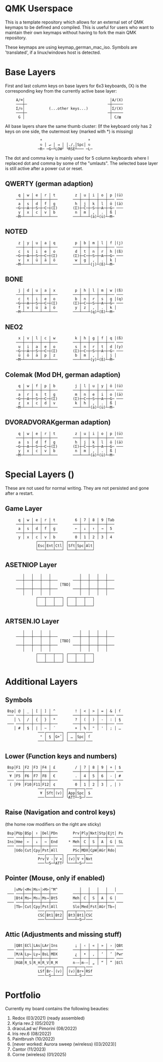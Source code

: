 # QMK Userspace

This is a template repository which allows for an external set of QMK keymaps to be defined and compiled. This is useful for users who want to maintain their own keymaps without having to fork the main QMK repository.

These keymaps are using keymap_german_mac_iso.
Symbols are 'translated', if a linux/windows host is detected.

# Base Layers
First and last column keys on base layers for 6x3 keyboards,
(X) is the corresponding key from the currently active base layer:
```
     A/⌫│                                       │A/(X)
     ───┼─                                     ─┼─────
     Σ/⎋│           (...other keys...)          │Σ/(X)
     ───┼─                                     ─┼─────
      G │                                       │ C/▤
```

All base layers share the same thumb cluster:
(If the keyboard only has 2 keys on one side, the outermost key (marked with *) is missing)
```
                *                     *
                ⎋ │ ↵ │ ⇥ │ │./,│Spc│ ⎋
               ─R─ ─G─┴LOW┘ └RSE┴─── ─L─
```
The dot and comma key is mainly used for 5 column keyboards where I replaced dot and comma by some of the "umlauts".
The selected base layer is still active after a power cut or reset.

## QWERTY (german adaption)
```
      q │ w │ e │ r │ t         z │ u │ i │ o │ p │(ü)
     ───┼───┼───┼───┼───       ───┼───┼───┼───┼─── ───
      a │ s │ d │ f │ g         h │ j │ k │ l │ ö │(ä)
     ─G─┼─A─┼─S─┼─C─┼(Σ)       (Σ)┼─C─┼─S─┼─A─┼─G─ ───
      y │ x │ c │ v │ b         n │ m │ , │ . │ ß │
     ─M─┴───┴───┴───┴───       ───┴───┴(ä)┴(ü)┴─M─
```

## NOTED
```
      z │ y │ u │ a │ q         p │ b │ m │ l │ f │(j)
     ───┼───┼───┼───┼───       ───┼───┼───┼───┼─── ───
      c │ s │ i │ e │ o         d │ t │ n │ r │ h │(ß)
     ─G─┼─A─┼─S─┼─C─┼(Σ)       (Σ)┼─C─┼─S─┼─A─┼─G─ ───
      v │ x │ ü │ ä │ ö         w │ g │ , │ . │ k │
     ─M─┴───┴───┴───┴───       ───┴───┴(j)┴(ß)┴─M─
```

## BONE
```
      j │ d │ u │ a │ x         p │ h │ l │ m │ w │(ß)
     ───┼───┼───┼───┼───       ───┼───┼───┼───┼─── ───
      c │ t │ i │ e │ o         b │ n │ r │ s │ g │(q)
     ─G─┼─A─┼─S─┼─C─┼(Σ)       (Σ)┼─C─┼─S─┼─A─┼─G─ ───
      f │ v │ ü │ ä │ ö         y │ z │ , │ . │ k │
     ─M─┴───┴───┴───┴───       ───┴───┴(q)┴(ß)┴─M─
```

## NEO2
```
      x │ v │ l │ c │ w         k │ h │ g │ f │ q │(ß)
     ───┼───┼───┼───┼───       ───┼───┼───┼───┼─── ───
      u │ i │ a │ e │ o         s │ n │ r │ t │ d │(y)
     ─G─┼─A─┼─S─┼─C─┼(Σ)       (Σ)┼─C─┼─S─┼─A─┼─G─ ───
      ü │ ö │ ä │ p │ z         b │ m │ , │ . │ j │
     ─M─┴───┴───┴───┴───       ───┴───┴(y)┴(ß)┴─M─
```

## Colemak (Mod DH, german adaption)
```
      q │ w │ f │ p │ b         j │ l │ u │ y │ ö │(ü)
     ───┼───┼───┼───┼───       ───┼───┼───┼───┼─── ───
      a │ r │ s │ t │ g         m │ n │ e │ i │ o │(ä)
     ─G─┼─A─┼─S─┼─C─┼(Σ)       (Σ)┼─C─┼─S─┼─A─┼─G─ ───
      z │ x │ c │ d │ v         k │ h │ , │ . │ ß │
     ─M─┴───┴───┴───┴───       ───┴───┴(ä)┴(ü)┴─M─
```

## DVORADVORAKgerman adaption)
```
      q │ w │ e │ r │ t         z │ u │ i │ o │ p │(ü)
     ───┼───┼───┼───┼───       ───┼───┼───┼───┼─── ───
      a │ s │ d │ f │ g         h │ j │ k │ l │ ö │(ä)
     ─G─┼─A─┼─S─┼─C─┼(Σ)       (Σ)┼─C─┼─S─┼─A─┼─G─ ───
      y │ x │ c │ v │ b         n │ m │ , │ . │ ß │
     ─M─┴───┴───┴───┴───       ───┴───┴(ä)┴(ü)┴─M─
```

# Special Layers ()
These are not used for normal writing. They are not persisted and gone after a restart.

## Game Layer
```
      q │ w │ e │ r │ t         6 │ 7 │ 8 │ 9 │Tab
     ───┼───┼───┼───┼───       ───┼───┼───┼───┼───
      a │ s │ d │ f │ g         ← │ ↓ │ ↑ │ → │ 5
     ───┼───┼───┼───┼───       ───┼───┼───┼───┼───
      y │ x │ c │ v │ b         0 │ 1 │ 2 │ 3 │ 4
              ┌───┬───┬───┐ ┌───┬───┬───┐
              │Esc│Ent│Ctl│ │Sft│Spc│Alt│
              └───┴───┴───┘ └───┴───┴───┘
```

## ASETNIOP Layer
```
        │   │   │   │             │   │   │   │
     ───┼───┼───┼───┼───       ───┼───┼───┼───┼───
        │   │   │   │    [TBD]    │   │   │   │
     ───┼───┼───┼───┼───       ───┼───┼───┼───┼───
        │   │   │   │             │   │   │   │
              ┌───┬───┬───┐ ┌───┬───┬───┐
              │   │   │   │ │   │   │   │
              └───┴───┴───┘ └───┴───┴───┘
```

## ARTSEN.IO Layer
```
        │   │   │   │             │   │   │   │
     ───┼───┼───┼───┼───       ───┼───┼───┼───┼───
        │   │   │   │    [TBD]    │   │   │   │
     ───┼───┼───┼───┼───       ───┼───┼───┼───┼───
        │   │   │   │             │   │   │   │
              ┌───┬───┬───┐ ┌───┬───┬───┐
              │   │   │   │ │   │   │   │
              └───┴───┴───┘ └───┴───┴───┘
```


# Additional Layers

## Symbols
```
 Bsp│ @ │ _ │ [ │ ] │ ^         ! │ < │ > │ = │ & │ ſ
 ─── ───┼───┼───┼───┼───       ───┼───┼───┼───┼─── ───
    │ \ │ / │ { │ } │ *         ? │ ( │ ) │ - │ : │ §
 ─── ───┼───┼───┼───┼───       ───┼───┼───┼───┼─── ───
    │ # │ $ │ | │ ~ │ ´         + │ % │ " │ ' │ ; │ …
               ───┌───┬───┐ ┌───┬───┐───
                ° │ § │G+ˇ│ │ … │Spc│ ſ
               ───└───┴───┘ └───┴───┘───
```

## Lower (Function keys and numbers)
```
 Bsp│F1 │F2 │F3 │F4 │ £         / │ 7 │ 8 │ 9 │ + │ $
 ─── ───┼───┼───┼───┼───       ───┼───┼───┼───┼─── ───
  ¥ │F5 │F6 │F7 │F8 │ €         . │ 4 │ 5 │ 6 │ - │ #
 ─── ───┼───┼───┼───┼───       ───┼───┼───┼───┼─── ───
  ( │F9 │F10│F11│F12│ ¢         0 │ 1 │ 2 │ 3 │ , │ )
               ───┌───┬───┐ ┌───┬───┐───
                ¥ │Sft│(v)│ │App│Spc│ $
               ───└───┴───┘ └ATT┴─S─┘───
```

## Raise (Navigation and control keys)
(the home row modifiers on the right are sticky)
```
 Bsp│PUp│BSp│ ↑ │Del│PDn       Prv│Ply│Nxt│Stp│Ejt│ Ps
 ─── ───┼───┼───┼───┼───       ───┼───┼───┼───┼─── ───
 Ins│Hme│ ← │ ↓ │ → │End     * Meh│ C │ S │ A │ G │ SL
 ─── ───┼───┼───┼───┼───       ───┼───┼───┼───┼─── ───
    │Udo│Cut│Cpy│Pst│All       PSc│MDX│CpW│AGr│Rdo│
               ───┌───┬───┐ ┌───┬───┐───
               Prv│V -│V ×│ │(v)│V +│Nxt
               ───└─S─┴ATT┘ └───┴─S─┘───
```

## Pointer (Mouse, only if enabled)
```
    │vMv│<M<│Ms↑│>M>│^M^          │   │   │   │   │
 ─── ───┼───┼───┼───┼───       ───┼───┼───┼───┼─── ───
    │Bt4│Ms←│Ms↓│Ms→│Bt5       Meh│ C │ S │ A │ G │
 ─── ───┼───┼───┼───┼───       ───┼───┼───┼───┼─── ───
    │Tb←│Cut│Cpy│Pst│All       Slo│Med│Fst│AGr│Tb→│
               ───┌───┬───┐ ┌───┬───┐───
               CSC│Bt1│Bt2│ │Bt3│Bt1│CSC
               ───└───┴───┘ └───┴─S─┘───
```

## Attic (Adjustments and missing stuff)
```
    │QBt│ECl│LAs│LAr│Ins        ¡ │ ‹ │ « │ » │ › │QBt
 ─── ───┼───┼───┼───┼───       ───┼───┼───┼───┼─── ───
    │M/A│Ly←│Ly→│BsL│MDX        ¿ │ • │ ‚ │ ‘ │ ’ │Pwr
 ─── ───┼───┼───┼───┼───       ───┼───┼───┼───┼─── ───
    │RGB│R_S│R_H│R_V│R_M       n-–│m-—│ „ │ “ │ ” │ECl
               ───┌───┬───┐ ┌───┬───┐───
               LSf│Br-│(v)│ │(v)│Br+│RSf
               ───└─S─┴───┘ └───┴─S─┘───
```

# Portfolio
Currently my board contains the following beauties:
1. Redox (03/2021) (ready assembled)
1. Kyria rev.2 (05/2021)
1. dracuLad w/ Pimorini (08/2022)
1. Iris rev.6 (08/2022)
1. Paintbrush (10/2022)
1. [never worked: Aurora sweep (wireless) (03/2023)]
1. Cantor (11/2023)
1. Corne (wireless) (01/2025)

